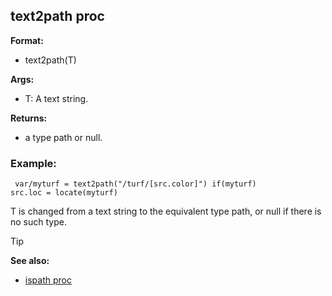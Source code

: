 ## text2path proc

**Format:**
+   text2path(T)
<!-- -->
**Args:**
+   T: A text string.
<!-- -->
**Returns:**
+   a type path or null.
### Example:

```dm
 var/myturf = text2path("/turf/[src.color]") if(myturf)
src.loc = locate(myturf) 
```
 

T is changed from a text
string to the equivalent type path, or null if there is no such type.

> [!TIP] 
> **See also:**
> +   [ispath proc](/ref/proc/ispath.md) <!-- -->